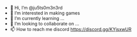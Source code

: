 - 👋 Hi, I’m @ju5ts0m3n3rd
- 👀 I’m interested in making games
- 🌱 I’m currently learning ...
- 💞️ I’m looking to collaborate on ...
- 📫 How to reach me discord https://discord.gg/KYjsxwUR

<!---
ju5ts0m3n3rd/ju5ts0m3n3rd is a ✨ special ✨ repository because its `README.md` (this file) appears on your GitHub profile.
You can click the Preview link to take a look at your changes.
--->
